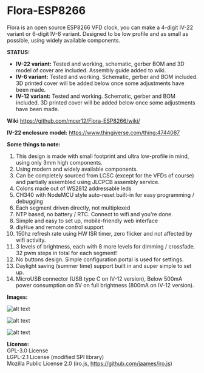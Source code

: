 # Flora-ESP8266
Flora is an open source ESP8266 VFD clock, you can make a 4-digit IV-22 variant or 6-digit IV-6 variant. Designed to be low profile and as small as possible, using widely available components. 

**STATUS:**
- **IV-22 variant:** Tested and working, schematic, gerber BOM and 3D model of cover are included. Assembly guide added to wiki.
- **IV-6 variant:** Tested and working. Schematic, gerber and BOM included. 3D printed cover will be added below once some adjustments have been made.
- **IV-12 variant:** Tested and working. Schematic, gerber and BOM included. 3D printed cover will be added below once some adjustments have been made.

**Wiki**
https://github.com/mcer12/Flora-ESP8266/wiki/

**IV-22 enclosure model:**
https://www.thingiverse.com/thing:4744087

**Some things to note:**
1) This design is made with small footprint and ultra low-profile in mind, using only 3mm high components.
2) Using modern and widely available components.
3) Can be completely sourced from LCSC (except for the VFDs of course) and partially assembled using JLCPCB assembly service.
4) Colons made out of WS2812 addressable leds
5) CH340 with NodeMCU style auto-reset built-in for easy programming / debugging
6) Each segment driven directly, not multiplexed
7) NTP based, no battery / RTC. Connect to wifi and you're done.
8) Simple and easy to set up, mobile-friendly web interface
9) diyHue and remote control support
10) 150hz refresh rate using HW ISR timer, zero flicker and not affected by wifi activity.
11) 3 levels of brightness, each with 8 more levels for dimming / crossfade. 32 pwm steps in total for each segment!
12) No buttons design. Simple configuration portal is used for settings.
13) Daylight saving (summer time) support built in and super simple to set up.
14) MicroUSB connector (USB type C on IV-12 version), Below 500mA power consumption on 5V on full brightness (800mA on IV-12 version).


**Images:**

![alt text](https://raw.githubusercontent.com/mcer12/Flora-ESP8266/main/Images/IV22_1.jpg)  

![alt text](https://raw.githubusercontent.com/mcer12/Flora-ESP8266/main/Images/IV6_1.jpg)  

![alt text](https://raw.githubusercontent.com/mcer12/Flora-ESP8266/main/Images/screenshot.png)  

**License:**  
GPL-3.0 License  
LGPL-2.1 License (modified SPI library)  
Mozilla Public License 2.0 (iro.js, https://github.com/jaames/iro.js)

